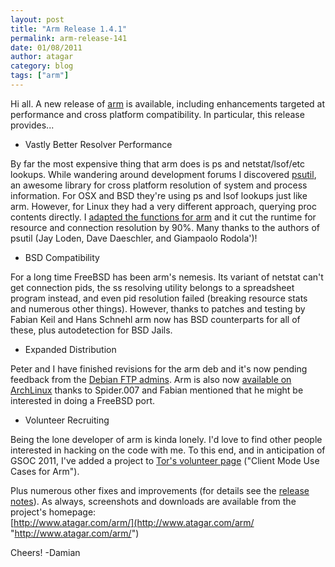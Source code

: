 ```yaml
---
layout: post
title: "Arm Release 1.4.1"
permalink: arm-release-141
date: 01/08/2011
author: atagar
category: blog
tags: ["arm"]
---
```


Hi all. A new release of [arm](http://www.atagar.com/arm/) is available, including enhancements targeted at performance and cross platform compatibility. In particular, this release provides...

- Vastly Better Resolver Performance

By far the most expensive thing that arm does is ps and netstat/lsof/etc lookups. While wandering around development forums I discovered [psutil](https://code.google.com/p/psutil/), an awesome library for cross platform resolution of system and process information. For OSX and BSD they're using ps and lsof lookups just like arm. However, for Linux they had a very different approach, querying proc contents directly. I [adapted the functions for arm](https://svn.torproject.org/svn/arm/trunk/src/util/procTools.py) and it cut the runtime for resource and connection resolution by 90%. Many thanks to the authors of psutil (Jay Loden, Dave Daeschler, and Giampaolo Rodola')!

- BSD Compatibility

For a long time FreeBSD has been arm's nemesis. Its variant of netstat can't get connection pids, the ss resolving utility belongs to a spreadsheet program instead, and even pid resolution failed (breaking resource stats and numerous other things). However, thanks to patches and testing by Fabian Keil and Hans Schnehl arm now has BSD counterparts for all of these, plus autodetection for BSD Jails.

- Expanded Distribution

Peter and I have finished revisions for the arm deb and it's now pending feedback from the [Debian FTP admins](http://ftp-master.debian.org/new.html). Arm is also now [available on ArchLinux](http://aur.archlinux.org/packages.php?ID=44172) thanks to Spider.007 and Fabian mentioned that he might be interested in doing a FreeBSD port.

- Volunteer Recruiting

Being the lone developer of arm is kinda lonely. I'd love to find other people interested in hacking on the code with me. To this end, and in anticipation of GSOC 2011, I've added a project to [Tor's volunteer page](https://www.torproject.org/getinvolved/volunteer.html.en) ("Client Mode Use Cases for Arm").

Plus numerous other fixes and improvements (for details see the [release notes](http://www.atagar.com/arm/log.php#releaseNotes)). As always, screenshots and downloads are available from the project's homepage:  
 [http://www.atagar.com/arm/](http://www.atagar.com/arm/ "http://www.atagar.com/arm/")

Cheers! -Damian

